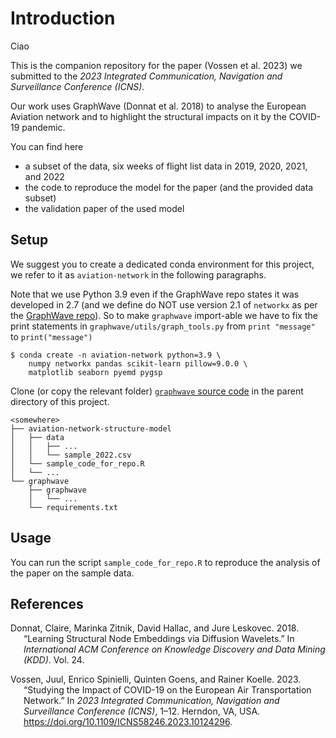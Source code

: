 
<!-- README.md is generated from README.Rmd. Please edit that file -->

# Introduction

Ciao

This is the companion repository for the paper (Vossen et al. 2023) we
submitted to the *2023 Integrated Communication, Navigation and
Surveillance Conference (ICNS)*.

Our work uses GraphWave (Donnat et al. 2018) to analyse the European
Aviation network and to highlight the structural impacts on it by the
COVID-19 pandemic.

You can find here

- a subset of the data, six weeks of flight list data in 2019, 2020,
  2021, and 2022
- the code to reproduce the model for the paper (and the provided data
  subset)
- the validation paper of the used model

## Setup

We suggest you to create a dedicated conda environment for this project,
we refer to it as `aviation-network` in the following paragraphs.

Note that we use Python 3.9 even if the GraphWave repo states it was
developed in 2.7 (and we define do NOT use version 2.1 of `networkx` as
per the [GraphWave
repo](https://github.com/snap-stanford/graphwave/blob/master/requirements.txt)).
So to make `graphwave` import-able we have to fix the print statements
in `graphwave/utils/graph_tools.py` from `print "message"` to
`print("message")`

``` shell
$ conda create -n aviation-network python=3.9 \
    numpy networkx pandas scikit-learn pillow=9.0.0 \
    matplotlib seaborn pyemd pygsp
```

Clone (or copy the relevant folder) [`graphwave` source
code](https://github.com/snap-stanford/graphwave) in the parent
directory of this project.

``` text
<somewhere>
├── aviation-network-structure-model
│   ├── data
│   │   ├── ...
│   │   └── sample_2022.csv
│   └── sample_code_for_repo.R
│   └── ...
└── graphwave
    ├── graphwave
    │   └── ...
    └── requirements.txt
```

## Usage

You can run the script `sample_code_for_repo.R` to reproduce the
analysis of the paper on the sample data.

## References

<div id="refs" class="references csl-bib-body hanging-indent">

<div id="ref-donnat2018" class="csl-entry">

Donnat, Claire, Marinka Zitnik, David Hallac, and Jure Leskovec. 2018.
“Learning Structural Node Embeddings via Diffusion Wavelets.” In
*International ACM Conference on Knowledge Discovery and Data Mining
(KDD)*. Vol. 24.

</div>

<div id="ref-vossen2023" class="csl-entry">

Vossen, Juul, Enrico Spinielli, Quinten Goens, and Rainer Koelle. 2023.
“Studying the Impact of COVID-19 on the European Air Transportation
Network.” In *2023 Integrated Communication, Navigation and Surveillance
Conference (ICNS)*, 1–12. Herndon, VA, USA.
<https://doi.org/10.1109/ICNS58246.2023.10124296>.

</div>

</div>
